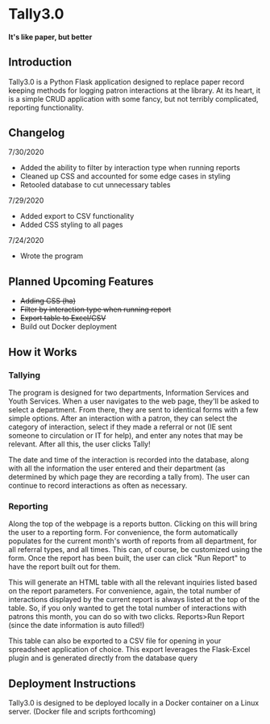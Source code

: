 # Tally3.0
#### It's like paper, but better

## Introduction
Tally3.0 is a Python Flask application designed to replace paper record keeping methods
for logging patron interactions at the library. At its heart, it is a simple CRUD application with
some fancy, but not terribly complicated, reporting functionality.

## Changelog
7/30/2020
* Added the ability to filter by interaction type when running reports
* Cleaned up CSS and accounted for some edge cases in styling
* Retooled database to cut unnecessary tables

7/29/2020
* Added export to CSV functionality
* Added CSS styling to all pages

7/24/2020
* Wrote the program

## Planned Upcoming Features
* ~~Adding CSS (ha)~~
* ~~Filter by interaction type when running report~~
* ~~Export table to Excel/CSV~~
* Build out Docker deployment

## How it Works
### Tallying
The program is designed for two departments, Information Services and Youth Services. When a user navigates to
the web page, they'll be asked to select a department. From there, they are sent to identical forms with a few
simple options. After an interaction with a patron, they can select the category of interaction, select if they 
made a referral or not (IE sent someone to circulation or IT for help), and enter any notes that may be relevant.
After all this, the user clicks Tally!

The date and time of the interaction is recorded into the database, along with all the information the user entered 
and their department (as determined by which page they are recording a tally from). The user can continue to record 
interactions as often as necessary.

### Reporting
Along the top of the webpage is a reports button. Clicking on this will bring the user to a reporting form. For
convenience, the form automatically populates for the current month's worth of reports from all department, for all
referral types, and all times. This can, of course, be customized using the form. Once the report has been built,
the user can click "Run Report" to have the report built out for them.

This will generate an HTML table with all the relevant inquiries listed based on the report parameters. 
For convenience, again, the total number of interactions displayed by the current report is always listed at
the top of the table. So, if you only wanted to get the total number of interactions with patrons this month,
you can do so with two clicks. Reports>Run Report (since the date information is auto filled!)

This table can also be exported to a CSV file for opening in your spreadsheet application
of choice. This export leverages the Flask-Excel plugin and is generated directly from the
database query

## Deployment Instructions
Tally3.0 is designed to be deployed locally in a Docker container on a Linux server. 
(Docker file and scripts forthcoming)